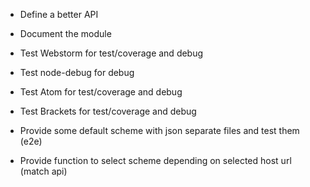 
- Define a better API
- Document the module

- Test Webstorm for test/coverage and debug
- Test node-debug for debug
- Test Atom for test/coverage and debug
- Test Brackets for test/coverage and debug


- Provide some default scheme with json separate files and test them (e2e)
- Provide function to select scheme depending on selected host url (match api)

